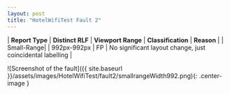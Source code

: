 ```yaml
---
layout: post
title: "HotelWifiTest Fault 2"
---
```

| **Report Type** | **Distinct RLF** | **Viewport Range** | **Classification** | **Reason** |
| Small-Range|  | 992px-992px | FP | No significant layout change, just coincidental labelling | 

![Screenshot of the fault]({{ site.baseurl }}/assets/images/HotelWifiTest/fault2/smallrangeWidth992.png){: .center-image }